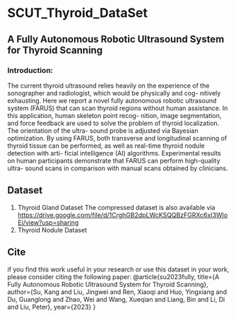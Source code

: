 # SCUT_Thyroid_DataSet
## A Fully Autonomous Robotic Ultrasound System for Thyroid Scanning
### Introduction: 
The current thyroid ultrasound relies heavily on the experience of the sonographer and radiologist,
which would be physically and cog- nitively exhausting. Here we report a novel fully autonomous robotic ultrasound 
system (FARUS) that can scan thyroid regions without human assistance. In this application,
human skeleton point recog- nition, image segmentation, and force feedback are used to solve the 
problem of thyroid localization. The orientation of the ultra- sound probe is adjusted via Bayesian optimization. 
By using FARUS, both transverse and longitudinal scanning of thyroid tissue can be performed, as well as real-time 
thyroid nodule detection with arti- ficial intelligence (AI) algorithms. Experimental results on human participants 
demonstrate that FARUS can perform high-quality ultra- sound scans in comparison with manual scans obtained by clinicians.

## Dataset
1. Thyroid Gland Dataset
   The compressed dataset is also available via https://drive.google.com/file/d/1CrghGB2dpLWcKSQQBzFGRXc6xI3WloEj/view?usp=sharing
2. Thyroid Nodule Dataset

## Cite
if you find this work useful in your research or use this dataset in your work, please consider citing the following paper:
@article{su2023fully,
  title={A Fully Autonomous Robotic Ultrasound System for Thyroid Scanning},
  author={Su, Kang and Liu, Jingwei and Ren, Xiaoqi and Huo, Yingxiang and Du, Guanglong and Zhao, Wei and Wang, Xueqian and Liang, Bin and Li, Di and Liu, Peter},
  year={2023}
}



